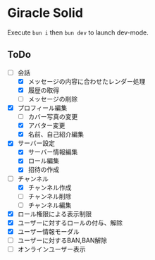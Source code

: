 # Giracle Solid

Execute `bun i` then `bun dev` to launch dev-mode.

## ToDo
- [ ] 会話
  - [x] メッセージの内容に合わせたレンダー処理
  - [x] 履歴の取得
  - [ ] メッセージの削除
- [x] プロフィール編集
  - [ ] カバー写真の変更
  - [x] アバター変更
  - [x] 名前、自己紹介編集
- [x] サーバー設定
  - [x] サーバー情報編集
  - [x] ロール編集
  - [x] 招待の作成
- [ ] チャンネル
  - [x] チャンネル作成
  - [ ] チャンネル削除
  - [ ] チャンネル編集
- [x] ロール権限による表示制限
- [x] ユーザーに対するロールの付与、解除
- [x] ユーザー情報モーダル
- [ ] ユーザーに対するBAN,BAN解除
- [ ] オンラインユーザー表示
